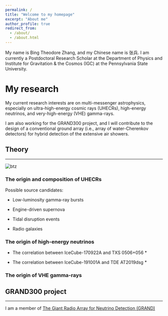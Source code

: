 ```yaml
---
permalink: /
title: "Welcome to my homepage"
excerpt: "About me"
author_profile: true
redirect_from: 
  - /about/
  - /about.html
---
```



My name is Bing Theodore Zhang, and my Chinese name is 张兵. I am currently a Postdoctoral Research Scholar at the Department of Physics and Institute for Gravitation & the Cosmos (IGC) at the Pennsylvania State University.

My research 
======

My current research interests are on multi-messenger astrophysics, especially on ultra-high-energy cosmic rays (UHECRs), high-energy neutrinos, and very-high-energy (VHE) gamma-rays.

I am also working for the GRAND300 project, and I will contribute to the design of a conventional ground array (i.e., array of water-Cherenkov detectors) for hybrid detection of the extensive air showers. 

## Theory
------
![btz]("https://btheodorezhang.github.io/files/Multi_messenger_propagation.pdf")

### The origin and composition of UHECRs 

Possible source candidates:
* Low-luminosity gamma-ray bursts

* Engine-driven supernova

* Tidal disruption events

* Radio galaxies

### The origin of high-energy neutrinos 

* The correlation between IceCube-170922A and TXS 0506+056
  * 

* The correlation between IceCube-191001A and TDE AT2019dsg
  * 

### The origin of VHE gamma-rays


## GRAND300 project
------
I am a member of [The Giant Radio Array for Neutrino Detection (GRAND)](https://grand.cnrs.fr)
